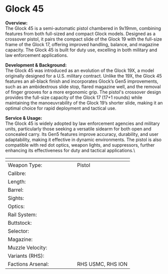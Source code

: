 # Glock 45

**Overview:**\
The Glock 45 is a semi-automatic pistol chambered in 9x19mm, combining features from both full-sized and compact Glock models. Designed as a crossover pistol, it pairs the compact slide of the Glock 19 with the full-size frame of the Glock 17, offering improved handling, balance, and magazine capacity. The Glock 45 is built for duty use, excelling in both military and law enforcement applications.

**Development & Background:**\
The Glock 45 was introduced as an evolution of the Glock 19X, a model originally designed for a U.S. military contract. Unlike the 19X, the Glock 45 features an all-black finish and incorporates Glock’s Gen5 improvements, such as an ambidextrous slide stop, flared magazine well, and the removal of finger grooves for a more ergonomic grip. The pistol's crossover design provides the full-size capacity of the Glock 17 (17+1 rounds) while maintaining the manoeuvrability of the Glock 19’s shorter slide, making it an optimal choice for rapid deployment and tactical use.

**Service & Usage:**\
The Glock 45 is widely adopted by law enforcement agencies and military units, particularly those seeking a versatile sidearm for both open and concealed carry. Its Gen5 features improve accuracy, durability, and user adaptability, making it effective in dynamic environments. The pistol is also compatible with red dot optics, weapon lights, and suppressors, further enhancing its effectiveness for duty and tactical applications.\




<table><thead><tr><th width="203"></th><th></th></tr></thead><tbody><tr><td>Weapon Type:</td><td>Pistol</td></tr><tr><td>Calibre:</td><td></td></tr><tr><td>Length:</td><td></td></tr><tr><td>Barrel:</td><td></td></tr><tr><td>Sights:</td><td></td></tr><tr><td>Optics:</td><td></td></tr><tr><td>Rail System:</td><td></td></tr><tr><td>Buttstock:</td><td></td></tr><tr><td>Selector:</td><td></td></tr><tr><td>Magazine:</td><td></td></tr><tr><td>Muzzle Velocity:</td><td></td></tr><tr><td>Variants (RHS):</td><td></td></tr><tr><td>Factions Arsenal:</td><td>RHS USMC, RHS ION</td></tr></tbody></table>

